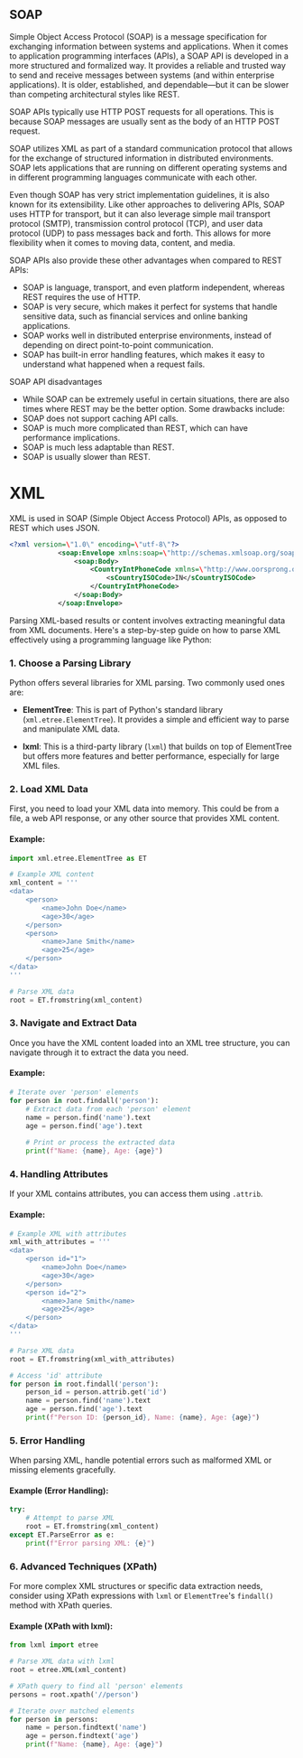 ## SOAP

Simple Object Access Protocol (SOAP) is a message specification for exchanging information between systems and applications. When it comes to application programming interfaces (APIs), a SOAP API is developed in a more structured and formalized way. It provides a reliable and trusted way to send and receive messages between systems (and within enterprise applications). It is older, established, and dependable—but it can be slower than competing architectural styles like REST.

SOAP APIs typically use HTTP POST requests for all operations. This is because SOAP messages are usually sent as the body of an HTTP POST request.

SOAP utilizes XML as part of a standard communication protocol that allows for the exchange of structured information in distributed environments. SOAP lets applications that are running on different operating systems and in different programming languages communicate with each other.

Even though SOAP has very strict implementation guidelines, it is also known for its extensibility. Like other approaches to delivering APIs, SOAP uses HTTP for transport, but it can also leverage simple mail transport protocol (SMTP), transmission control protocol (TCP), and user data protocol (UDP) to pass messages back and forth. This allows for more flexibility when it comes to moving data, content, and media.

SOAP APIs also provide these other advantages when compared to REST APIs:

- SOAP is language, transport, and even platform independent, whereas REST requires the use of HTTP.
- SOAP is very secure, which makes it perfect for systems that handle sensitive data, such as financial services and online banking applications.
- SOAP works well in distributed enterprise environments, instead of depending on direct point-to-point communication.
- SOAP has built-in error handling features, which makes it easy to understand what happened when a request fails.

SOAP API disadvantages
- While SOAP can be extremely useful in certain situations, there are also times where REST may be the better option. Some drawbacks include:
- SOAP does not support caching API calls.
- SOAP is much more complicated than REST, which can have performance implications.
- SOAP is much less adaptable than REST.
- SOAP is usually slower than REST.

# XML

XML is used in SOAP (Simple Object Access Protocol) APIs, as opposed to REST which uses JSON.


``` xml
<?xml version=\"1.0\" encoding=\"utf-8\"?>
            <soap:Envelope xmlns:soap=\"http://schemas.xmlsoap.org/soap/envelope/\">
                <soap:Body>
                    <CountryIntPhoneCode xmlns=\"http://www.oorsprong.org/websamples.countryinfo\">
                        <sCountryISOCode>IN</sCountryISOCode>
                    </CountryIntPhoneCode>
                </soap:Body>
            </soap:Envelope>
```

Parsing XML-based results or content involves extracting meaningful data from XML documents. Here's a step-by-step guide on how to parse XML effectively using a programming language like Python:

### 1. **Choose a Parsing Library**

Python offers several libraries for XML parsing. Two commonly used ones are:

- **ElementTree**: This is part of Python's standard library (`xml.etree.ElementTree`). It provides a simple and efficient way to parse and manipulate XML data.
  
- **lxml**: This is a third-party library (`lxml`) that builds on top of ElementTree but offers more features and better performance, especially for large XML files.

### 2. **Load XML Data**

First, you need to load your XML data into memory. This could be from a file, a web API response, or any other source that provides XML content.

#### Example:
```python
import xml.etree.ElementTree as ET

# Example XML content
xml_content = '''
<data>
    <person>
        <name>John Doe</name>
        <age>30</age>
    </person>
    <person>
        <name>Jane Smith</name>
        <age>25</age>
    </person>
</data>
'''

# Parse XML data
root = ET.fromstring(xml_content)
```

### 3. **Navigate and Extract Data**

Once you have the XML content loaded into an XML tree structure, you can navigate through it to extract the data you need.

#### Example:
```python
# Iterate over 'person' elements
for person in root.findall('person'):
    # Extract data from each 'person' element
    name = person.find('name').text
    age = person.find('age').text
    
    # Print or process the extracted data
    print(f"Name: {name}, Age: {age}")
```

### 4. **Handling Attributes**

If your XML contains attributes, you can access them using `.attrib`.

#### Example:
```python
# Example XML with attributes
xml_with_attributes = '''
<data>
    <person id="1">
        <name>John Doe</name>
        <age>30</age>
    </person>
    <person id="2">
        <name>Jane Smith</name>
        <age>25</age>
    </person>
</data>
'''

# Parse XML data
root = ET.fromstring(xml_with_attributes)

# Access 'id' attribute
for person in root.findall('person'):
    person_id = person.attrib.get('id')
    name = person.find('name').text
    age = person.find('age').text
    print(f"Person ID: {person_id}, Name: {name}, Age: {age}")
```

### 5. **Error Handling**

When parsing XML, handle potential errors such as malformed XML or missing elements gracefully.

#### Example (Error Handling):
```python
try:
    # Attempt to parse XML
    root = ET.fromstring(xml_content)
except ET.ParseError as e:
    print(f"Error parsing XML: {e}")
```

### 6. **Advanced Techniques (XPath)**

For more complex XML structures or specific data extraction needs, consider using XPath expressions with `lxml` or `ElementTree`'s `findall()` method with XPath queries.

#### Example (XPath with lxml):
```python
from lxml import etree

# Parse XML data with lxml
root = etree.XML(xml_content)

# XPath query to find all 'person' elements
persons = root.xpath('//person')

# Iterate over matched elements
for person in persons:
    name = person.findtext('name')
    age = person.findtext('age')
    print(f"Name: {name}, Age: {age}")
```
